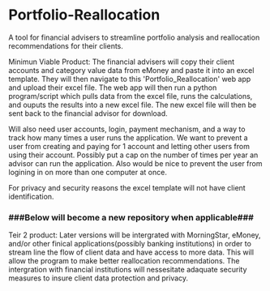 # Portfolio-Reallocation
A tool for financial advisers to streamline portfolio analysis and reallocation recommendations for their clients. 

Minimun Viable Product:
The financial advisers will copy their client accounts and category value data from eMoney and paste it into an excel template. 
They will then navigate to this 'Portfolio_Reallocation' web app and upload their excel file. 
The web app will then run a python program/script which pulls data from the excel file, runs the calculations, and ouputs the results into a new excel file. 
The new excel file will then be sent back to the financial advisor for download. 

Will also need user accounts, login, payment mechanism, and a way to track how many times a user runs the application.
We want to prevent a user from creating and paying for 1 account and letting other users from using their account. 
Possibly put a cap on the number of times per year an advisor can run the application. 
Also would be nice to prevent the user from logining in on more than one computer at once. 

For privacy and security reasons the excel template will not have client identification.  






### ###Below will become a new repository when applicable###

Teir 2 product:
Later versions will be intergrated with MorningStar, eMoney, and/or other finical applications(possibly banking institutions) in order to stream line the flow of client data and have access to more data. This will allow the program to make better reallocation recommendations. The intergration with financial institutions will nessesitate adaquate security measures to insure client data protection and privacy. 
